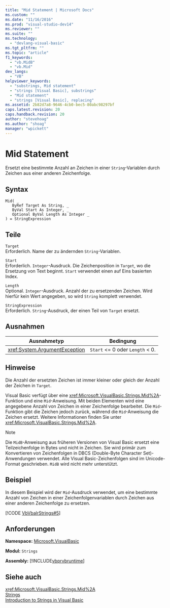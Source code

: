 ```yaml
---
title: "Mid Statement | Microsoft Docs"
ms.custom: ""
ms.date: "11/16/2016"
ms.prod: "visual-studio-dev14"
ms.reviewer: ""
ms.suite: ""
ms.technology: 
  - "devlang-visual-basic"
ms.tgt_pltfrm: ""
ms.topic: "article"
f1_keywords: 
  - "vb.MidB"
  - "vb.Mid"
dev_langs: 
  - "VB"
helpviewer_keywords: 
  - "substrings, Mid statement"
  - "strings [Visual Basic], substrings"
  - "Mid statement"
  - "strings [Visual Basic], replacing"
ms.assetid: 2b82d7a8-9646-4cb0-bec5-80abc98297bf
caps.latest.revision: 20
caps.handback.revision: 20
author: "stevehoag"
ms.author: "shoag"
manager: "wpickett"
---
```

# Mid Statement
Ersetzt eine bestimmte Anzahl an Zeichen in einer `String`\-Variablen durch Zeichen aus einer anderen Zeichenfolge.  
  
## Syntax  
  
```  
Mid( _  
   ByRef Target As String, _  
   ByVal Start As Integer, _  
   Optional ByVal Length As Integer _  
) = StringExpression  
```  
  
## Teile  
 `Target`  
 Erforderlich.  Name der zu ändernden `String`\-Variablen.  
  
 `Start`  
 Erforderlich.  `Integer`\-Ausdruck.  Die Zeichenposition in `Target`, wo die Ersetzung von Text beginnt.  `Start` verwendet einen auf Eins basierten Index.  
  
 `Length`  
 Optional.  `Integer`\-Ausdruck.  Anzahl der zu ersetzenden Zeichen.  Wird hierfür kein Wert angegeben, so wird `String` komplett verwendet.  
  
 `StringExpression`  
 Erforderlich.  `String`\-Ausdruck, der einen Teil von `Target` ersetzt.  
  
## Ausnahmen  
  
|Ausnahmetyp|Bedingung|  
|-----------------|---------------|  
|<xref:System.ArgumentException>|`Start` \<\= 0 oder `Length` \< 0.|  
  
## Hinweise  
 Die Anzahl der ersetzten Zeichen ist immer kleiner oder gleich der Anzahl der Zeichen in `Target`.  
  
 Visual Basic verfügt über eine <xref:Microsoft.VisualBasic.Strings.Mid%2A>\-Funktion und eine `Mid`\-Anweisung.  Mit beiden Elementen wird eine angegebene Anzahl von Zeichen in einer Zeichenfolge bearbeitet. Die `Mid`\-Funktion gibt die Zeichen jedoch zurück, während die `Mid`\-Anweisung die Zeichen ersetzt.  Weitere Informationen finden Sie unter <xref:Microsoft.VisualBasic.Strings.Mid%2A>.  
  
> [!NOTE]
>  Die `MidB`\-Anweisung aus früheren Versionen von Visual Basic ersetzt eine Teilzeichenfolge in Bytes und nicht in Zeichen.  Sie wird primär zum Konvertieren von Zeichenfolgen in DBCS \(Double\-Byte Character Set\)\-Anwendungen verwendet.  Alle Visual Basic\-Zeichenfolgen sind im Unicode\-Format geschrieben. `MidB` wird nicht mehr unterstützt.  
  
## Beispiel  
 In diesem Beispiel wird der `Mid`\-Ausdruck verwendet, um eine bestimmte Anzahl von Zeichen in einer Zeichenfolgenvariablen durch Zeichen aus einer anderen Zeichenfolge zu ersetzen.  
  
 [!CODE [VbVbalrStrings#5](../CodeSnippet/VS_Snippets_VBCSharp/VbVbalrStrings#5)]  
  
## Anforderungen  
 **Namespace:** [Microsoft.VisualBasic](../../../visual-basic/language-reference/runtime-library-members.md)  
  
 **Modul:** `Strings`  
  
 **Assembly:** [!INCLUDE[vbprvbruntime](../../../visual-basic/language-reference/objects/includes/vbprvbruntime_md.md)]  
  
## Siehe auch  
 <xref:Microsoft.VisualBasic.Strings.Mid%2A>   
 [Strings](../../../visual-basic/programming-guide/language-features/strings/index.md)   
 [Introduction to Strings in Visual Basic](../../../visual-basic/programming-guide/language-features/strings/introduction-to-strings.md)